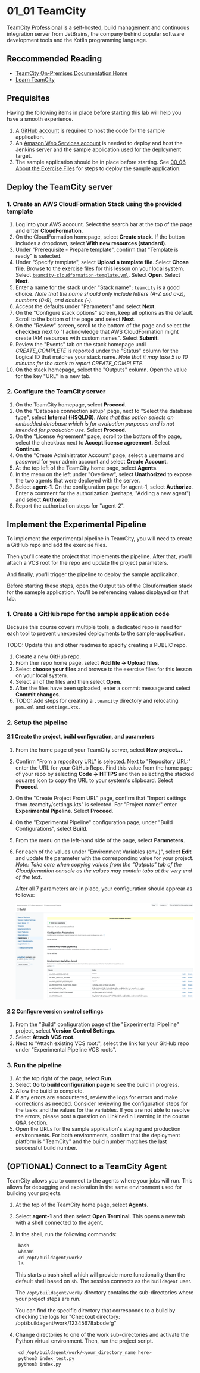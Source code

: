 # 01_01 TeamCity
[TeamCity Professional](https://www.jetbrains.com/teamcity/) is a self-hosted, build management and continuous integration server from JetBrains, the company behind popular software development tools and the Kotlin programming language.

## Reccommended Reading
- [TeamCity On-Premises Documentation Home](https://www.jetbrains.com/help/teamcity/teamcity-documentation.html)
- [Learn TeamCity](https://www.jetbrains.com/teamcity/learn/)

## Prequisites
Having the following items in place before starting this lab will help you have a smooth experience.

1. A [GitHub account](https://github.com/join) is required to host the code for the sample application.
1. An [Amazon Web Services account](https://aws.amazon.com/free) is needed to deploy and host the Jenkins server and the sample application used for the deployment target.
1. The sample application should be in place before starting.  See [00_06 About the Exercise Files](../../ch0_introduction/00_06_about_the_exercise_files/README.md) for steps to deploy the sample application.

## Deploy the TeamCity server
### 1. Create an AWS CloudFormation Stack using the provided template
1. Log into your AWS account.  Select the search bar at the top of the page and enter **CloudFormation**.
1. On the CloudFormation homepage, select **Create stack**.  If the button includes a dropdown, select **With new resources (standard)**.
1. Under "Prerequisite - Prepare template", confirm that "Template is ready" is selected.
1. Under "Specify template", select **Upload a template file**.  Select **Chose file**.  Browse to the exercise files for this lesson on your local system.  Select [`teamcity-cloudformation-template.yml`](./teamcity-cloudformation-template.yml).  Select **Open**. Select **Next**.
1. Enter a name for the stack under "Stack name"; `teamcity` is a good choice. *Note that the name should only include letters (A-Z and a-z), numbers (0-9), and dashes (-)*.  
1. Accept the defaults under "Parameters" and select **Next**.
1. On the "Configure stack options" screen, keep all options as the default.  Scroll to the bottom of the page and select **Next**.
1.  On the "Review" screen, scroll to the bottom of the page and select the **checkbox** next to "I acknowledge that AWS CloudFormation might create IAM resources with custom names".  Select **Submit**.
1. Review the "Events" tab on the stack homepage until *CREATE_COMPLETE* is reported under the "Status" column for the Logical ID that matches your stack name. *Note that it may take 5 to 10 minutes for the stack to report CREATE_COMPLETE*.
1.  On the stack homepage, select the "Outputs" column.  Open the value for the key "URL" in a new tab.

### 2. Configure the TeamCity server
1. On the TeamCity homepage, select **Proceed**.
2. On the "Database connection setup" page, next to "Select the database type", select **Internal (HSQLDB)**.  *Note that this option selects an embedded database which is for evaluation purposes and is not intended for production use*.  Select **Proceed**.
3. On the "License Agreement" page, scroll to the bottom of the page, select the checkbox next to **Accept license agreement**.  Select **Continue**.
4. On the "Create Administrator Account" page, select a username and password for your admin account and select **Create Account**.
5. At the top left of the TeamCity home page, select **Agents**.
6. In the menu on the left under "Overivew", select **Unathorized** to expose the two agents that were deployed with the server.
7. Select **agent-1**.  On the configuration page for agent-1, select **Authorize**.  Enter a comment for the authorization (perhaps, "Adding a new agent") and select **Authorize**.
8. Report the authorization steps for "agent-2".

## Implement the Experimental Pipeline
To implement the experimental pipeline in TeamCity, you will need to create a GitHub repo and add the exercise files.

Then you'll create the project that implements the pipeline.  After that, you'll attach a VCS root for the repo and update the project parameters.

And finally, you'll trigger the pipeline to deploy the sample applicaiton.

Before starting these steps, open the Output tab of the Clouformation stack for the sameple application. You'll be referencing values displayed on that tab.

### 1. Create a GitHub repo for the sample application code
Because this course covers multiple tools, a dedicated repo is need for each tool to prevent unexpected deployments to the sample-application.

TODO: Update this and other readmes to specify creating a PUBLIC repo.
1. Create a new GitHub repo.
1. From ther repo home page, select **Add file -> Upload files**.
1. Select **choose your files** and browse to the exercise files for this lesson on your local system.
1. Select all of the files and then select **Open**.
1. After the files have been uploaded, enter a commit message and select **Commit changes**.
1. TODO: Add steps for creating a `.teamcity` directory and relocating `pom.xml` and `settings.kts`.

### 2. Setup the pipeline
#### 2.1 Create the project, build configuration, and parameters
1. From the home page of your TeamCity server, select **New project...**.
2. Confirm "From a repository URL" is selected.  Next to "Repository URL:" enter the URL for your GitHub Repo. Find this value from the home page of your repo by selecting **Code -> HTTPS** and then selecting the stacked squares icon to copy the URL to your system's clipboard. Select **Proceed**.
3. On the "Create Project From URL" page, confirm that "Import settings from .teamcity/settings.kts" is selected.  For "Project name:" enter **Experimental Pipeline**.  Select **Proceed**.
4. On the "Experimental Pipeline" configuration page, under "Build Configurations", select **Build**.
5. From the menu on the left-hand side of the page, select **Parameters**.
6. For each of the values under "Environment Variables (env.)", select **Edit** and update the parameter with the corresponding value for your project.  *Note: Take care when copying values from the "Outputs" tab of the Cloudformation console as the values may contain tabs at the very end of the text.*

    After all 7 parameters are in place, your configuration should apprear as follows:

    ![TeamCity Build Parameters](./TeamCity-Build-Parameters-SCR-20230916-naii.png)

#### 2.2 Configure version control settings
1. From the "Build" configuration page of the "Experimental Pipeline" project, select **Version Control Settings**.
2. Select **Attach VCS root**.
3. Next to "Attach existing VCS root:", select the link for your GitHub repo under "Experimental Pipeline VCS roots".

### 3. Run the pipeline
1. At the top right of the page, select **Run**.
2. Select **Go to build configuration page** to see the build in progress.
3. Allow the build to complete.  
4. If any errors are encountered, review the logs for errors and make corrections as needed.  Consider reviewing the configuration steps for the tasks and the values for the variables.  If you are not able to resolve the errors, please post a question on LinkinedIn Learning in the course Q&A section.
5. Open the URLs for the sample application's staging and production environments.  For both environments, confirm that the deployment platform is "TeamCity" and the build number matches the last successful build number.

## (OPTIONAL) Connect to a TeamCity Agent
TeamCity allows you to connect to the agents where your jobs will run.  This allows for debugging and exploration in the same environment used for building your projects.

1. At the top of the TeamCity home page, select **Agents**.
2. Select **agent-1** and then select **Open Terminal**.  This opens a new tab with a shell connected to the agent.

3. In the shell, run the following commands:

        bash
        whoami
        cd /opt/buildagent/work/
        ls

    This starts a bash shell which will provide more functionality than the default shell based on `sh`.  The session connects as the `buildagent` user.

    The `/opt/buildagent/work/` directory contains the sub-directories where your project steps are run.

    You can find the specific directory that corresponds to a build by checking the logs for "Checkout directory: /opt/buildagent/work/12345678abcdefg"

4. Change directories to one of the work sub-directories and activate the Python virtual environment.  Then, run the project script.

        cd /opt/buildagent/work/<your_directory_name here>
        python3 index_test.py 
        python3 index.py
